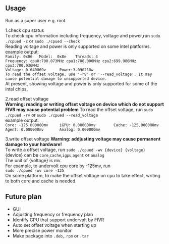 ## Usage
Run as a super user e.g. root  

1.check cpu status  
To check cpu information including frequency, voltage and power,run `sudo ./cpued -c` or `sudo ./cpued --check`  
Reading voltage and power is only supported on some intel platforms.  
example output:  
`Family: 0x06   Model:  0x8e    Threads: 4`  
`Frequency: cpu0:700.073MHz cpu1:700.000MHz cpu2:699.986MHz cpu3:700.036MHz`  
`Voltage: 0.640869v      Power:3.090210w`    
`To read the offset voltage, use '-rv' or '--read_voltage'. It may cause potential damage to unsupported device.`  
At present, showing voltage and power is only supported for some of the intel chips.  

2.read offset voltage  
**Warning: reading or writing offset voltage on device which do not support FIVR may cause potential problem**
To read the offset voltage, run `sudo ./cpued -rv` or `sudo ./cpued --read_voltage`  
example output:  
`Core: -125.000000mv     iGPU: 0.000000mv        Cache: -125.000000mv    Agent: 0.000000mv       Analog: 0.000000mv`  

3.write offset voltage
**Warning: addjusting voltage may cause permanent damage to your hardware!**  
To write a offset voltage, run `sudo ./cpued -wv {device} {voltage}`  
{device} can be `core`,`cache`,`igpu`,`agent` or `analog`  
The unit of {voltage} is mv.  
For example, to undervolt cpu core by -125mv, run  
`sudo ./cpued -wv core -125`  
On some platform, to make the offset voltage on cpu to take effect, writing to both core and cache is needed.

## Future plan  
- GUI  
- Adjusting frequency or frequency plan  
- Identify CPU that support undervolt by FIVR  
- Auto set offset voltage when starting up  
- More precise power monitor  
- Make package into `.deb`,`.rpm` or `.tar`